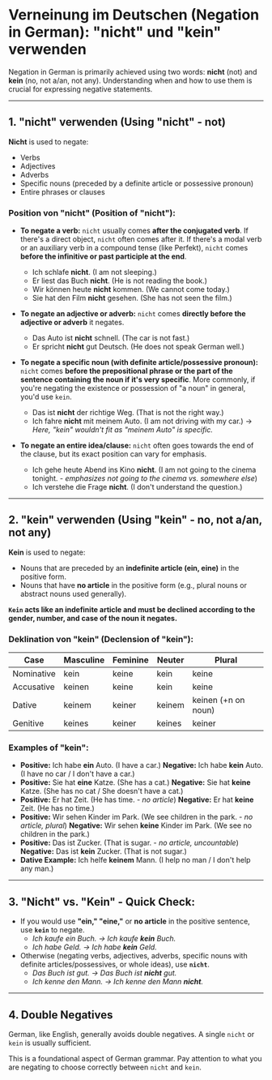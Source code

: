 # Verneinung im Deutschen (Negation in German): "nicht" und "kein" verwenden

Negation in German is primarily achieved using two words: **nicht** (not) and **kein** (no, not a/an, not any). Understanding when and how to use them is crucial for expressing negative statements.

---

## 1. "nicht" verwenden (Using "nicht" - not)
**Nicht** is used to negate:
*   Verbs
*   Adjectives
*   Adverbs
*   Specific nouns (preceded by a definite article or possessive pronoun)
*   Entire phrases or clauses

### Position von "nicht" (Position of "nicht"):

*   **To negate a verb:** `nicht` usually comes **after the conjugated verb**. If there's a direct object, `nicht` often comes after it. If there's a modal verb or an auxiliary verb in a compound tense (like Perfekt), `nicht` comes **before the infinitive or past participle at the end**.
    *   Ich schlafe **nicht**. (I am not sleeping.)
    *   Er liest das Buch **nicht**. (He is not reading the book.)
    *   Wir können heute **nicht** kommen. (We cannot come today.)
    *   Sie hat den Film **nicht** gesehen. (She has not seen the film.)

*   **To negate an adjective or adverb:** `nicht` comes **directly before the adjective or adverb** it negates.
    *   Das Auto ist **nicht** schnell. (The car is not fast.)
    *   Er spricht **nicht** gut Deutsch. (He does not speak German well.)

*   **To negate a specific noun (with definite article/possessive pronoun):** `nicht` comes **before the prepositional phrase or the part of the sentence containing the noun if it's very specific**. More commonly, if you're negating the existence or possession of "a noun" in general, you'd use `kein`.
    *   Das ist **nicht** der richtige Weg. (That is not the right way.)
    *   Ich fahre **nicht** mit meinem Auto. (I am not driving with my car.) -> *Here, "kein" wouldn't fit as "meinem Auto" is specific.*

*   **To negate an entire idea/clause:** `nicht` often goes towards the end of the clause, but its exact position can vary for emphasis.
    *   Ich gehe heute Abend ins Kino **nicht**. (I am not going to the cinema tonight. - *emphasizes not going to the cinema vs. somewhere else*)
    *   Ich verstehe die Frage **nicht**. (I don't understand the question.)

---

## 2. "kein" verwenden (Using "kein" - no, not a/an, not any)
**Kein** is used to negate:
*   Nouns that are preceded by an **indefinite article (ein, eine)** in the positive form.
*   Nouns that have **no article** in the positive form (e.g., plural nouns or abstract nouns used generally).

**`Kein` acts like an indefinite article and must be declined according to the gender, number, and case of the noun it negates.**

### Deklination von "kein" (Declension of "kein"):

| Case       | Masculine | Feminine | Neuter  | Plural  |
|------------|-----------|----------|---------|---------|
| Nominative | kein      | keine    | kein    | keine   |
| Accusative | keinen    | keine    | kein    | keine   |
| Dative     | keinem    | keiner   | keinem  | keinen (+n on noun) |
| Genitive   | keines    | keiner   | keines  | keiner  |

### Examples of "kein":

*   **Positive:** Ich habe **ein** Auto. (I have a car.)
    **Negative:** Ich habe **kein** Auto. (I have no car / I don't have a car.)
*   **Positive:** Sie hat **eine** Katze. (She has a cat.)
    **Negative:** Sie hat **keine** Katze. (She has no cat / She doesn't have a cat.)
*   **Positive:** Er hat Zeit. (He has time. - *no article*)
    **Negative:** Er hat **keine** Zeit. (He has no time.)
*   **Positive:** Wir sehen Kinder im Park. (We see children in the park. - *no article, plural*)
    **Negative:** Wir sehen **keine** Kinder im Park. (We see no children in the park.)
*   **Positive:** Das ist Zucker. (That is sugar. - *no article, uncountable*)
    **Negative:** Das ist **kein** Zucker. (That is not sugar.)
*   **Dative Example:** Ich helfe **keinem** Mann. (I help no man / I don't help any man.)

---

## 3. "Nicht" vs. "Kein" - Quick Check:

*   If you would use **"ein," "eine,"** or **no article** in the positive sentence, use **`kein`** to negate.
    *   *Ich kaufe ein Buch. -> Ich kaufe **kein** Buch.*
    *   *Ich habe Geld. -> Ich habe **kein** Geld.*
*   Otherwise (negating verbs, adjectives, adverbs, specific nouns with definite articles/possessives, or whole ideas), use **`nicht`**.
    *   *Das Buch ist gut. -> Das Buch ist **nicht** gut.*
    *   *Ich kenne den Mann. -> Ich kenne den Mann **nicht**.*

---

## 4. Double Negatives
German, like English, generally avoids double negatives. A single `nicht` or `kein` is usually sufficient.

This is a foundational aspect of German grammar. Pay attention to what you are negating to choose correctly between `nicht` and `kein`.
